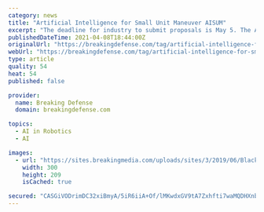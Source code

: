 ```yaml
---
category: news
title: "Artificial Intelligence for Small Unit Maneuver AISUM"
excerpt: "The deadline for industry to submit proposals is May 5. The AI, networking, and robotics experiment, which had been postponed by COVID, will be part of the Project Convergence wargames in 2022."
publishedDateTime: 2021-04-08T18:44:00Z
originalUrl: "https://breakingdefense.com/tag/artificial-intelligence-for-small-unit-maneuver-aisum/"
webUrl: "https://breakingdefense.com/tag/artificial-intelligence-for-small-unit-maneuver-aisum/"
type: article
quality: 54
heat: 54
published: false

provider:
  name: Breaking Defense
  domain: breakingdefense.com

topics:
  - AI in Robotics
  - AI

images:
  - url: "https://sites.breakingmedia.com/uploads/sites/3/2019/06/Black-Hornet-SBS-micro-UAV-82nd-Airborne-female-300x209.jpg"
    width: 300
    height: 209
    isCached: true

secured: "CASGiVODrimDC32xiBmyA/5iR6iiA+Of/lMKwdxGV9tA7Zxhfti7waMQDHXnbVVr/Xdf6/MGkRvY8Zg9HJNJlI5QbihrHEXPoIpqf78I7hW0lNPunc/UhjBRxxtIN87YCDtBvmiftLTm6n+9htgF09l+0Xo6fJdidLnbNysqpkW7d0LANOaNzRWRgrjBeU6IdwjRmvaLmbJEW1FNVDXWFocnF4WDekjTZb2/u25rdx25h389PPzrNd5cM/8/tG9LQuERBiCynXU8/tvv8IvLXUR+pLKSl9or0mDj9NMmJh7SiOuB2C+wNmGd2fjG+wU7TAaW8/uQgpMXKXixGDqrt9kmBdaU01XBke1MN7gBTn4=;8TMiB6H8+xw2kdgbE4EWIg=="
---
```


